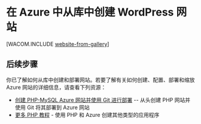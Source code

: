 <properties linkid="develop-php-website-from-gallery" urlDisplayName="Web site from Gallery" pageTitle="WordPress Web site from Gallery - Azure tutorial" metaKeywords="Azure create website WordPress, Azure WordPress, WordPress blog Azure" description="A tutorial that teaches you how to create a new Azure web site for a WordPress blog, and then deploy it through the Management Portal." metaCanonical="" services="web-sites" documentationCenter="PHP" title="Create a WordPress web site from the gallery in Azure" authors="" solutions="" manager="" editor="" />
<tags ms.service="web-sites"
    ms.date=""
    wacn.date=""
    />

# 在 Azure 中从库中创建 WordPress 网站

[WACOM.INCLUDE [website-from-gallery][website-from-gallery]]

## <a name="nextsteps"></a> 后续步骤

你已了解如何从库中创建和部署网站。若要了解有关如何创建、配置、部署和缩放 Azure 网站的详细信息，请查看下列资源：

-   [创建 PHP-MySQL Azure 网站并使用 Git 进行部署][创建 PHP-MySQL Azure 网站并使用 Git 进行部署] -- 从头创建 PHP 网站并使用 Git 将其部署到 Azure 网站
-   [更多 PHP 教程][更多 PHP 教程] - 使用 PHP 和 Azure 创建其他类型的应用程序

  [website-from-gallery]: ../includes/website-from-gallery.md
  [创建 PHP-MySQL Azure 网站并使用 Git 进行部署]: /develop/php/tutorials/website-w-mysql-and-git/
  [更多 PHP 教程]: /develop/php/tutorials/
